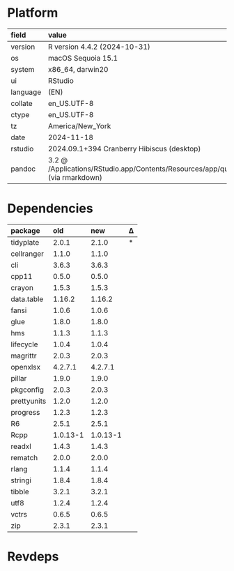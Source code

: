# Platform

|field    |value                                                                                           |
|:--------|:-----------------------------------------------------------------------------------------------|
|version  |R version 4.4.2 (2024-10-31)                                                                    |
|os       |macOS Sequoia 15.1                                                                              |
|system   |x86_64, darwin20                                                                                |
|ui       |RStudio                                                                                         |
|language |(EN)                                                                                            |
|collate  |en_US.UTF-8                                                                                     |
|ctype    |en_US.UTF-8                                                                                     |
|tz       |America/New_York                                                                                |
|date     |2024-11-18                                                                                      |
|rstudio  |2024.09.1+394 Cranberry Hibiscus (desktop)                                                      |
|pandoc   |3.2 @ /Applications/RStudio.app/Contents/Resources/app/quarto/bin/tools/x86_64/ (via rmarkdown) |

# Dependencies

|package     |old      |new      |Δ  |
|:-----------|:--------|:--------|:--|
|tidyplate   |2.0.1    |2.1.0    |*  |
|cellranger  |1.1.0    |1.1.0    |   |
|cli         |3.6.3    |3.6.3    |   |
|cpp11       |0.5.0    |0.5.0    |   |
|crayon      |1.5.3    |1.5.3    |   |
|data.table  |1.16.2   |1.16.2   |   |
|fansi       |1.0.6    |1.0.6    |   |
|glue        |1.8.0    |1.8.0    |   |
|hms         |1.1.3    |1.1.3    |   |
|lifecycle   |1.0.4    |1.0.4    |   |
|magrittr    |2.0.3    |2.0.3    |   |
|openxlsx    |4.2.7.1  |4.2.7.1  |   |
|pillar      |1.9.0    |1.9.0    |   |
|pkgconfig   |2.0.3    |2.0.3    |   |
|prettyunits |1.2.0    |1.2.0    |   |
|progress    |1.2.3    |1.2.3    |   |
|R6          |2.5.1    |2.5.1    |   |
|Rcpp        |1.0.13-1 |1.0.13-1 |   |
|readxl      |1.4.3    |1.4.3    |   |
|rematch     |2.0.0    |2.0.0    |   |
|rlang       |1.1.4    |1.1.4    |   |
|stringi     |1.8.4    |1.8.4    |   |
|tibble      |3.2.1    |3.2.1    |   |
|utf8        |1.2.4    |1.2.4    |   |
|vctrs       |0.6.5    |0.6.5    |   |
|zip         |2.3.1    |2.3.1    |   |

# Revdeps

